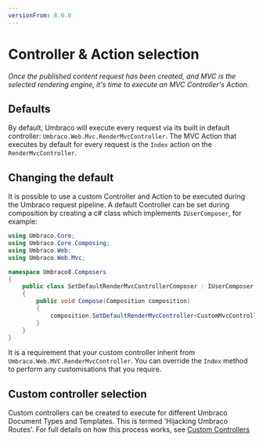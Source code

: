 ```yaml
---
versionFrom: 8.0.0
---
```


# Controller & Action selection

_Once the published content request has been created, and MVC is the selected rendering engine, it's time to execute an MVC Controller's Action._

## Defaults

By default, Umbraco will execute every request via its built in default controller: `Umbraco.Web.Mvc.RenderMvcController`.
The MVC Action that executes by default for every request is the `Index` action on the `RenderMvcController`.  

## Changing the default

It is possible to use a custom Controller and Action to be executed during the Umbraco request pipeline.
A default Controller can be set during composition by creating a c# class which implements `IUserComposer`, for example:

```csharp
using Umbraco.Core;
using Umbraco.Core.Composing;
using Umbraco.Web;
using Umbraco.Web.Mvc;

namespace Umbraco8.Composers
{
    public class SetDefaultRenderMvcControllerComposer : IUserComposer
    {
        public void Compose(Composition composition)
        {
            composition.SetDefaultRenderMvcController<CustomMvcController>();
        }
    }
}
```

It is a requirement that your custom controller inherit from `Umbraco.Web.MVC.RenderMvcController`.
You can override the `Index` method to perform any customisations that you require.

## Custom controller selection

Custom controllers can be created to execute for different Umbraco Document Types and Templates. This is termed 'Hijacking Umbraco Routes'.
For full details on how this process works, see [Custom Controllers](../../../Reference/Routing/custom-controllers.md)
